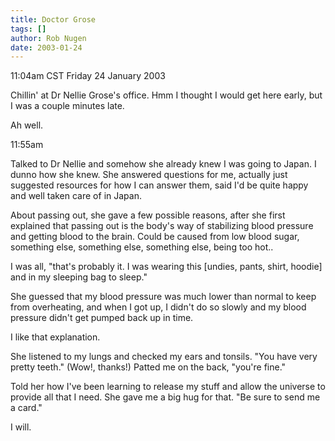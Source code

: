 ```yaml
---
title: Doctor Grose
tags: []
author: Rob Nugen
date: 2003-01-24
---
```


<p class=date>11:04am CST Friday 24 January 2003</p>

<p>Chillin' at Dr Nellie Grose's office.  Hmm I thought I would get
here early, but I was a couple minutes late.</p>

<p>Ah well.</p>

<p class=date>11:55am</p>

<p>Talked to Dr Nellie and somehow she already knew I was going to
Japan.  I dunno how she knew.  She answered questions for me, actually
just suggested resources for how I can answer them, said I'd be quite
happy and well taken care of in Japan.</p>

<p>About passing out, she gave a few possible reasons, after she first
explained that passing out is the body's way of stabilizing blood
pressure and getting blood to the brain.  Could be caused from low
blood sugar, something else, something else, something else, being too
hot..  </p>

<p>I was all, "that's probably it.  I was wearing this [undies, pants,
shirt, hoodie] and in my sleeping bag to sleep."</p>

<p>She guessed that my blood pressure was much lower than normal to
keep from overheating, and when I got up, I didn't do so slowly and my
blood pressure didn't get pumped back up in time.</p>

<p>I like that explanation.</p>

<p>She listened to my lungs and checked my ears and tonsils.  "You
have very pretty teeth."  (Wow!, thanks!)  Patted me on the back,
"you're fine."</p>

<p>Told her how I've been learning to release my stuff and allow the
universe to provide all that I need.  She gave me a big hug for that.
"Be sure to send me a card."</p>

<p>I will.</p>
